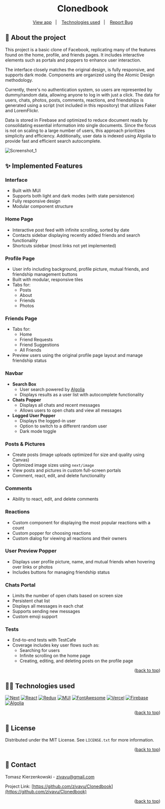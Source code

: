 <a name="readme-top"></a>

<h1 align="center">Clonedbook</h1>
<p align="center">
  <a href="https://clonedbook.vercel.app/">View app</a>&nbsp;&nbsp;&nbsp;|&nbsp;&nbsp;&nbsp;
  <a href="#memo-license">Technologies used</a>&nbsp;&nbsp;&nbsp;|&nbsp;&nbsp;&nbsp;
  <a href="https://github.com/zivavu/facebook-clone/issues">Report Bug</a>
</p>

## :rocket: About the project

This project is a basic clone of Facebook, replicating many of the features found on the home, profile, and friends pages. It includes interactive elements such as portals and poppers to enhance user interaction.

The interface closely matches the original design, is fully responsive, and supports dark mode. Components are organized using the Atomic Design methodology.

Currently, there's no authentication system, so users are represented by dummy/random data, allowing anyone to log in with just a click. The data for users, chats, photos, posts, comments, reactions, and friendships is generated using a script (not included in this repository) that utilizes Faker and LoremFlickr.

Data is stored in Firebase and optimized to reduce document reads by consolidating essential information into single documents. Since the focus is not on scaling to a large number of users, this approach prioritizes simplicity and efficiency. Additionally, user data is indexed using Algolia to provide fast and efficient search autocomplete.

![Screenshot_1](https://github.com/zivavu/facebook-clone/assets/107223633/2d419cbd-4869-4a79-8007-445d65b4c9b8)

## :sparkles: Implemented Features

### Interface

- Built with MUI
- Supports both light and dark modes (with state persistence)
- Fully responsive design
- Modular component structure

### Home Page

- Interactive post feed with infinite scrolling, sorted by date
- Contacts sidebar displaying recently added friends and search functionality
- Shortcuts sidebar (most links not yet implemented)

### Profile Page

- User info including background, profile picture, mutual friends, and friendship management buttons
- Built with modular, responsive tiles
- Tabs for:
  - Posts
  - About
  - Friends
  - Photos

### Friends Page

- Tabs for:
  - Home
  - Friend Requests
  - Friend Suggestions
  - All Friends
- Preview users using the original profile page layout and manage friendship status

### Navbar

- **Search Box**
  - User search powered by [Algolia](https://www.algolia.com/)
  - Displays results as a user list with autocomplete functionality
- **Chats Popper**
  - Displays all chats and recent messages
  - Allows users to open chats and view all messages
- **Logged User Popper**
  - Displays the logged-in user
  - Option to switch to a different random user
  - Dark mode toggle

### Posts & Pictures

- Create posts (image uploads optimized for size and quality using Canvas)
- Optimized image sizes using `next/image`
- View posts and pictures in custom full-screen portals
- Comment, react, edit, and delete functionality

### Comments

- Ability to react, edit, and delete comments

### Reactions

- Custom component for displaying the most popular reactions with a count
- Custom popper for choosing reactions
- Custom dialog for viewing all reactions and their owners

### User Preview Popper

- Displays user profile picture, name, and mutual friends when hovering over links or photos
- Includes buttons for managing friendship status

### Chats Portal

- Limits the number of open chats based on screen size
- Persistent chat list
- Displays all messages in each chat
- Supports sending new messages
- Custom emoji support

### Tests

- End-to-end tests with TestCafe
- Coverage includes key user flows such as:
  - Searching for users
  - Infinite scrolling on the home page
  - Creating, editing, and deleting posts on the profile page

<p align="right">(<a href="#readme-top">back to top</a>)</p>

## :technologist: Technologies used

[![Next][Next.js]][Next-url]
[![React][React.js]][React-url]
[![Redux][Redux.js]][Redux-url]
[![MUI][MaterialUI]][MaterialUI-url]
[![FontAwesome][FontAwesome]][FontAwesome-url]
[![Vercel][Vercel]][Vercel-url]
[![Firebase][Firebase]][Firebase-url]
[![Algolia][Algolia]][Algolia-url]

<p align="right">(<a href="#readme-top">back to top</a>)</p>

<!-- LICENSE -->

## :memo: License

Distributed under the MIT License. See `LICENSE.txt` for more information.

<p align="right">(<a href="#readme-top">back to top</a>)</p>

<!-- CONTACT -->

## :speech_balloon: Contact

Tomasz Kierzenkowski - zivavu@gmail.com

Project Link: [https://github.com/zivavu/Clonedbook](https://github.com/zivavu/Clonedbook)

<p align="right">(<a href="#readme-top">back to top</a>)</p>

<!-- MARKDOWN LINKS & IMAGES -->
<!-- https://www.markdownguide.org/basic-syntax/#reference-style-links -->

[Next.js]: https://a11ybadges.com/badge?logo=nextdotjs
[Next-url]: https://nextjs.org/
[React.js]: https://a11ybadges.com/badge?logo=react
[React-url]: https://reactjs.org/
[Redux.js]: https://a11ybadges.com/badge?logo=redux
[Redux-url]: https://redux.js.org/
[MaterialUI]: https://a11ybadges.com/badge?logo=materialui
[MaterialUI-url]: https://mui.com/
[FontAwesome]: https://a11ybadges.com/badge?logo=fontawesome
[FontAwesome-url]: https://fontawesome.com/
[Firebase]: https://a11ybadges.com/badge?logo=firebase
[Firebase-url]: https://firebase.google.com/
[Algolia]: https://a11ybadges.com/badge?logo=algolia
[Algolia-url]: https://www.algolia.com/
[Vercel]: https://a11ybadges.com/badge?logo=vercel
[Vercel-url]: https://vercel.com

